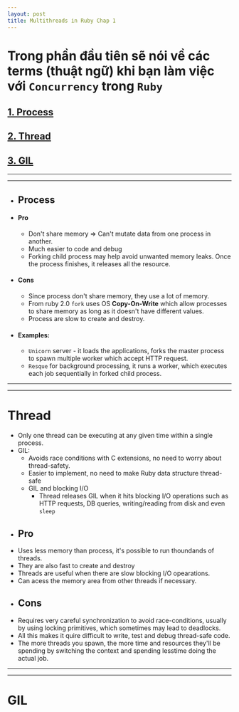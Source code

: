 ```yaml
---
layout: post
title: Multithreads in Ruby Chap 1
---
```

#  Trong phần đầu tiên sẽ nói về các terms (thuật ngữ) khi bạn làm việc với `Concurrency` trong `Ruby`
## [ 1. Process ](#process)
## [ 2. Thread ](#thread)
## [ 3. GIL ](#gil)
---
---
 - ## Process
  - #### Pro
    - Don't share memory => Can't mutate data from one process in another.
    - Much easier to code and debug
    - Forking child process may help avoid unwanted memory leaks. Once the process finishes, it releases all the resource.
  - #### Cons
    - Since process don't share memory, they use a lot of memory.
    - From ruby 2.0  `fork` uses OS **Copy-On-Write** which allow processes to share memory as long as it doesn't have different values.
    - Process are slow to create and destroy.
  - #### Examples:
    - `Unicorn` server - it loads the applications, forks the master process to spawn multiple worker which accept HTTP request.
    - `Resque` for background processing, it runs a worker, which executes each job sequentially in forked child process.
---
---
# Thread
  - Only one thread can be executing at any given time within a single process.
  - GIL:
    - Avoids race conditions with C extensions, no need to worry about thread-safety.
    - Easier to implement, no need to make Ruby data structure thread-safe
    - GIL and blocking I/O
      - Thread releases GIL when it hits blocking I/O operations such as HTTP requests, DB queries, writing/reading from disk and even `sleep`
  - ## Pro
  - Uses less memory than process, it's possible to run thoundands of threads. 
  - They are also fast to create and destroy
  - Threads are useful when there are slow blocking I/O opearations.
  - Can acess the memory area from other threads if necessary.
  - ## Cons
  - Requires very careful synchronization to avoid race-conditions, usually by using locking primitives, which sometimes may lead to deadlocks.
  - All this makes it quire difficult to write, test and debug thread-safe code.
  - The more threads you spawn, the more time and resources they'll be spending by switching the context and spending lesstime doing the actual job.
---
---
# GIL



